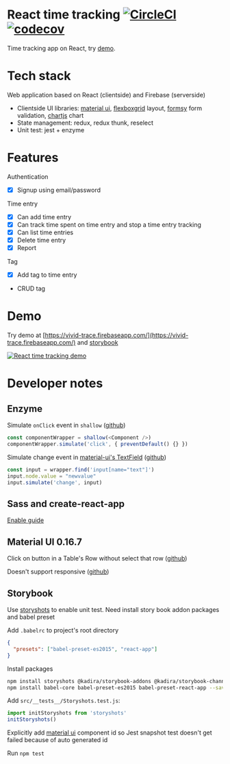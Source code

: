 # React time tracking [![CircleCI](https://circleci.com/gh/tuanngominh/react-time-tracking.svg?style=svg)](https://circleci.com/gh/tuanngominh/react-time-tracking) [![codecov](https://codecov.io/gh/tuanngominh/react-time-tracking/branch/master/graph/badge.svg)](https://codecov.io/gh/tuanngominh/react-time-tracking)

Time tracking app on React, try [demo](https://vivid-trace.firebaseapp.com/).


# Tech stack
Web application based on React (clientside) and Firebase (serverside)

- Clientside UI libraries: [material ui](http://material-ui.com), [flexboxgrid](http://flexboxgrid.com/) layout, [formsy](https://github.com/christianalfoni/formsy-react) form validation, [chartjs](http://www.chartjs.org) chart
- State management: redux, redux thunk, reselect
- Unit test: jest + enzyme

# Features
Authentication
- [x] Signup using email/password

Time entry
- [x] Can add time entry
- [x] Can track time spent on time entry and stop a time entry tracking
- [x] Can list time entries
- [x] Delete time entry
- [x] Report

Tag
- [x] Add tag to time entry
- CRUD tag

# Demo
Try demo at [https://vivid-trace.firebaseapp.com/](https://vivid-trace.firebaseapp.com/) and [storybook](https://tuanngominh.github.io/react-time-tracking/)

[![React time tracking demo](https://cloud.githubusercontent.com/assets/2210733/23502781/a0795b00-ff6b-11e6-9f97-f42f7a5c9661.png)](https://www.youtube.com/watch?v=zXlkU7Qjp6Q&fmt=22 "React time tracking demo")

# Developer notes
## Enzyme
Simulate `onClick` event in `shallow` ([github](https://github.com/airbnb/enzyme/issues/323#issuecomment-210039710))
```js
const componentWrapper = shallow(<Component />)
componentWrapper.simulate('click', { preventDefault() {} })
```

Simulate change event in [material-ui's TextField](http://www.material-ui.com/#/components/text-field) ([github](https://github.com/airbnb/enzyme/issues/364#issuecomment-217475038))
```js
const input = wrapper.find('input[name="text"]')
input.node.value = "newvalue"
input.simulate('change', input)
```

## Sass and create-react-app
[Enable guide](https://github.com/facebookincubator/create-react-app/blob/master/packages/react-scripts/template/README.md#adding-a-css-preprocessor-sass-less-etc)

## Material UI 0.16.7
Click on button in a Table's Row without select that row ([github](https://github.com/callemall/material-ui/issues/4535#issuecomment-231375019))

Doesn't support responsive ([github](https://github.com/callemall/material-ui/issues/3614#issuecomment-235568806))

## Storybook 
Use [storyshots](https://github.com/storybooks/storyshots) to enable unit test. Need install story book addon packages and babel preset

Add `.babelrc` to project's root directory
```json
{
  "presets": ["babel-preset-es2015", "react-app"]
}
```

Install packages
```sh
npm install storyshots @kadira/storybook-addons @kadira/storybook-channel --save-dev
npm install babel-core babel-preset-es2015 babel-preset-react-app --save-dev
```

Add `src/__tests__/Storyshots.test.js`:
```js
import initStoryshots from 'storyshots'
initStoryshots()
```

Explicitly add [material ui](http://material-ui.com) component id so Jest snapshot test doesn't get failed because of auto generated id

Run `npm test`
